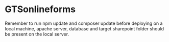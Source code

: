 # GTSonlineforms
Remember to run npm update and composer update before deploying on a local machine, apache server, database and target sharepoint folder should be present on the local server.
